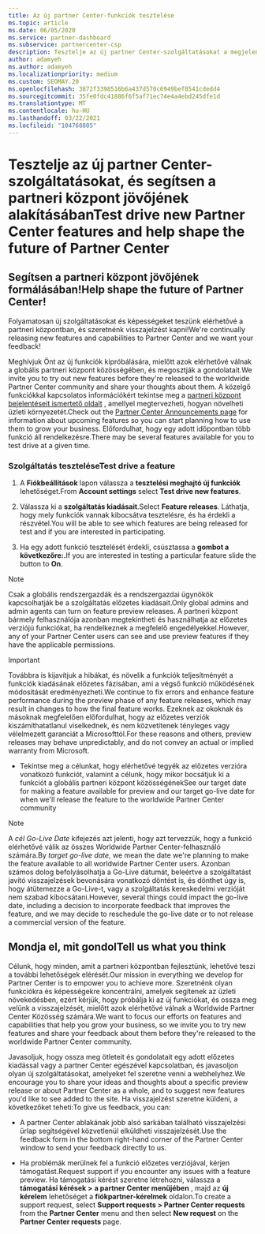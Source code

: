 ```yaml
---
title: Az új partner Center-funkciók tesztelése
ms.topic: article
ms.date: 06/05/2020
ms.service: partner-dashboard
ms.subservice: partnercenter-csp
description: Tesztelje az új partner Center-szolgáltatásokat a megjelenésük előtt, és tudassa velünk, mit gondol. Segítsen a partneri központ jövőjének formálásában!
author: adamyeh
ms.author: adamyeh
ms.localizationpriority: medium
ms.custom: SEOMAY.20
ms.openlocfilehash: 3872f3398516b6a437d570c6949bef8541cdedd4
ms.sourcegitcommit: 35fe0fdc41886f6f5af71ec74e4a4ebd245dfe1d
ms.translationtype: MT
ms.contentlocale: hu-HU
ms.lasthandoff: 03/22/2021
ms.locfileid: "104768805"
---
```

# <a name="test-drive-new-partner-center-features-and-help-shape-the-future-of-partner-center"></a><span data-ttu-id="84b4d-104">Tesztelje az új partner Center-szolgáltatásokat, és segítsen a partneri központ jövőjének alakításában</span><span class="sxs-lookup"><span data-stu-id="84b4d-104">Test drive new Partner Center features and help shape the future of Partner Center</span></span>


## <a name="help-shape-the-future-of-partner-center"></a><span data-ttu-id="84b4d-105">Segítsen a partneri központ jövőjének formálásában!</span><span class="sxs-lookup"><span data-stu-id="84b4d-105">Help shape the future of Partner Center!</span></span>

<span data-ttu-id="84b4d-106">Folyamatosan új szolgáltatásokat és képességeket teszünk elérhetővé a partneri központban, és szeretnénk visszajelzést kapni!</span><span class="sxs-lookup"><span data-stu-id="84b4d-106">We're continually releasing new features and capabilities to Partner Center and we want your feedback!</span></span>

<span data-ttu-id="84b4d-107">Meghívjuk Önt az új funkciók kipróbálására, mielőtt azok elérhetővé válnak a globális partneri központ közösségében, és megosztják a gondolatait.</span><span class="sxs-lookup"><span data-stu-id="84b4d-107">We invite you to try out new features before they're released to the worldwide Partner Center community and share your thoughts about them.</span></span> <span data-ttu-id="84b4d-108">A közelgő funkciókkal kapcsolatos információkért tekintse meg a [partneri központ bejelentéseit ismertető oldalt](announcements/index.md) , amellyel megtervezheti, hogyan növelheti üzleti környezetét.</span><span class="sxs-lookup"><span data-stu-id="84b4d-108">Check out the [Partner Center Announcements page](announcements/index.md) for information about upcoming features so you can start planning how to use them to grow your business.</span></span> <span data-ttu-id="84b4d-109">Előfordulhat, hogy egy adott időpontban több funkció áll rendelkezésre.</span><span class="sxs-lookup"><span data-stu-id="84b4d-109">There may be several features available for you to test drive at a given time.</span></span>

### <a name="test-drive-a-feature"></a><span data-ttu-id="84b4d-110">Szolgáltatás tesztelése</span><span class="sxs-lookup"><span data-stu-id="84b4d-110">Test drive a feature</span></span>

1. <span data-ttu-id="84b4d-111">A **Fiókbeállítások** lapon válassza a **tesztelési meghajtó új funkciók** lehetőséget.</span><span class="sxs-lookup"><span data-stu-id="84b4d-111">From **Account settings** select **Test drive new features**.</span></span>

2. <span data-ttu-id="84b4d-112">Válassza ki a **szolgáltatás kiadásait**.</span><span class="sxs-lookup"><span data-stu-id="84b4d-112">Select **Feature releases**.</span></span> <span data-ttu-id="84b4d-113">Láthatja, hogy mely funkciók vannak kibocsátva tesztelésre, és ha érdekli a részvétel.</span><span class="sxs-lookup"><span data-stu-id="84b4d-113">You will be able to see which features are being released for test and if you are interested in participating.</span></span>

3. <span data-ttu-id="84b4d-114">Ha egy adott funkció tesztelését érdekli, csúsztassa a **gombot a következőre:.**</span><span class="sxs-lookup"><span data-stu-id="84b4d-114">If you are interested in testing a particular feature slide the button to **On**.</span></span>

> [!NOTE]  
> <span data-ttu-id="84b4d-115">Csak a globális rendszergazdák és a rendszergazdai ügynökök kapcsolhatják be a szolgáltatás előzetes kiadásait.</span><span class="sxs-lookup"><span data-stu-id="84b4d-115">Only global admins and admin agents can turn on feature preview releases.</span></span> <span data-ttu-id="84b4d-116">A partneri központ bármely felhasználója azonban megtekintheti és használhatja az előzetes verziójú funkciókat, ha rendelkeznek a megfelelő engedélyekkel.</span><span class="sxs-lookup"><span data-stu-id="84b4d-116">However, any of your Partner Center users can see and use preview features if they have the applicable permissions.</span></span>

> [!IMPORTANT]  
> <span data-ttu-id="84b4d-117">Továbbra is kijavítjuk a hibákat, és növelik a funkciók teljesítményét a funkciók kiadásának előzetes fázisában, ami a végső funkció működésének módosítását eredményezheti.</span><span class="sxs-lookup"><span data-stu-id="84b4d-117">We continue to fix errors and enhance feature performance during the preview phase of any feature releases, which may result in changes to how the final feature works.</span></span> <span data-ttu-id="84b4d-118">Ezeknek az okoknak és másoknak megfelelően előfordulhat, hogy az előzetes verziók kiszámíthatatlanul viselkednek, és nem közvetítenek tényleges vagy vélelmezett garanciát a Microsofttól.</span><span class="sxs-lookup"><span data-stu-id="84b4d-118">For these reasons and others, preview releases may behave unpredictably, and do not convey an actual or implied warranty from Microsoft.</span></span>

- <span data-ttu-id="84b4d-119">Tekintse meg a célunkat, hogy elérhetővé tegyék az előzetes verzióra vonatkozó funkciót, valamint a célunk, hogy mikor bocsátjuk ki a funkciót a globális partneri központ közösségének</span><span class="sxs-lookup"><span data-stu-id="84b4d-119">See our target date for making a feature available for preview and our target go-live date for when we'll release the feature to the worldwide Partner Center community</span></span>

> [!NOTE]  
> <span data-ttu-id="84b4d-120">A *cél Go-Live Date* kifejezés azt jelenti, hogy azt tervezzük, hogy a funkció elérhetővé válik az összes Worldwide Partner Center-felhasználó számára.</span><span class="sxs-lookup"><span data-stu-id="84b4d-120">By *target go-live date*, we mean the date we're planning to make the feature available to all worldwide Partner Center users.</span></span> <span data-ttu-id="84b4d-121">Azonban számos dolog befolyásolhatja a Go-Live dátumát, beleértve a szolgáltatást javító visszajelzések bevonására vonatkozó döntést is, és dönthet úgy is, hogy átütemezze a Go-Live-t, vagy a szolgáltatás kereskedelmi verzióját nem szabad kibocsátani.</span><span class="sxs-lookup"><span data-stu-id="84b4d-121">However, several things could impact the go-live date, including a decision to incorporate feedback that improves the feature, and we may decide to reschedule the go-live date or to not release a commercial version of the feature.</span></span>  
 
## <a name="tell-us-what-you-think"></a><span data-ttu-id="84b4d-122">Mondja el, mit gondol</span><span class="sxs-lookup"><span data-stu-id="84b4d-122">Tell us what you think</span></span>

<span data-ttu-id="84b4d-123">Célunk, hogy minden, amit a partneri központban fejlesztünk, lehetővé teszi a további lehetőségek elérését.</span><span class="sxs-lookup"><span data-stu-id="84b4d-123">Our mission in everything we develop for Partner Center is to empower you to achieve more.</span></span> <span data-ttu-id="84b4d-124">Szeretnénk olyan funkciókra és képességekre koncentrálni, amelyek segítenek az üzleti növekedésben, ezért kérjük, hogy próbálja ki az új funkciókat, és ossza meg velünk a visszajelzését, mielőtt azok elérhetővé válnak a Worldwide Partner Center Közösség számára.</span><span class="sxs-lookup"><span data-stu-id="84b4d-124">We want to focus our efforts on features and capabilities that help you grow your business, so we invite you to try new features and share your feedback about them before they're released to the worldwide Partner Center community.</span></span> 

<span data-ttu-id="84b4d-125">Javasoljuk, hogy ossza meg ötleteit és gondolatait egy adott előzetes kiadással vagy a partner Center egészével kapcsolatban, és javasoljon olyan új szolgáltatásokat, amelyeket fel szeretne venni a webhelyhez.</span><span class="sxs-lookup"><span data-stu-id="84b4d-125">We encourage you to share your ideas and thoughts about a specific preview release or about Partner Center as a whole, and to suggest new features you'd like to see added to the site.</span></span> <span data-ttu-id="84b4d-126">Ha visszajelzést szeretne küldeni, a következőket teheti:</span><span class="sxs-lookup"><span data-stu-id="84b4d-126">To give us feedback, you can:</span></span>  

- <span data-ttu-id="84b4d-127">A partner Center ablakának jobb alsó sarkában található visszajelzési űrlap segítségével közvetlenül elküldheti visszajelzését.</span><span class="sxs-lookup"><span data-stu-id="84b4d-127">Use the feedback form in the bottom right-hand corner of the Partner Center window to send your feedback directly to us.</span></span> 

- <span data-ttu-id="84b4d-128">Ha problémák merülnek fel a funkció előzetes verziójával, kérjen támogatást.</span><span class="sxs-lookup"><span data-stu-id="84b4d-128">Request support if you encounter any issues with a feature preview.</span></span> <span data-ttu-id="84b4d-129">Ha támogatási kérést szeretne létrehozni, válassza a **támogatási kérések >** **a partner Center menüjében** , majd az **új kérelem** lehetőséget a **fiókpartner-kérelmek** oldalon.</span><span class="sxs-lookup"><span data-stu-id="84b4d-129">To create a support request, select **Support requests > Partner Center requests** from the **Partner Center** menu and then select **New request** on the **Partner Center requests** page.</span></span>



